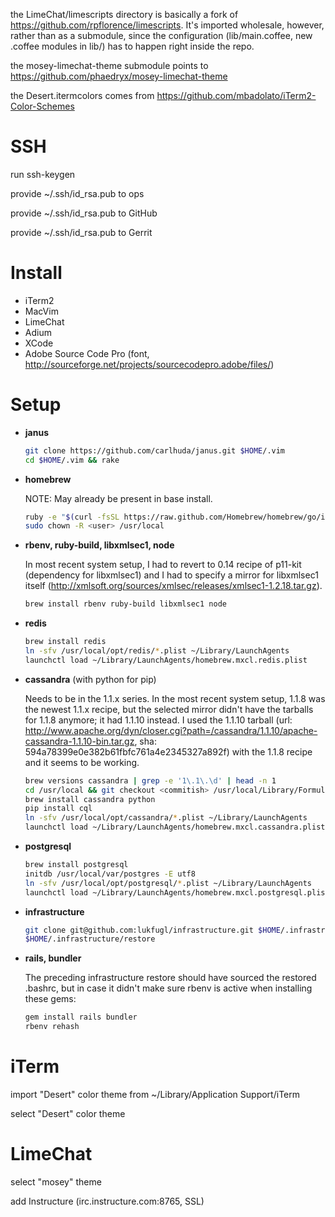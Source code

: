 the LimeChat/limescripts directory is basically a fork of
https://github.com/rpflorence/limescripts. It's imported wholesale,
however, rather than as a submodule, since the configuration
(lib/main.coffee, new .coffee modules in lib/) has to happen right
inside the repo.

the mosey-limechat-theme submodule points to
https://github.com/phaedryx/mosey-limechat-theme

the Desert.itermcolors comes from
https://github.com/mbadolato/iTerm2-Color-Schemes

SSH
===
run ssh-keygen

provide ~/.ssh/id_rsa.pub to ops

provide ~/.ssh/id_rsa.pub to GitHub

provide ~/.ssh/id_rsa.pub to Gerrit

Install
=======

 * iTerm2
 * MacVim
 * LimeChat
 * Adium
 * XCode
 * Adobe Source Code Pro (font, http://sourceforge.net/projects/sourcecodepro.adobe/files/)

Setup
=====

 * **janus**

   ```sh
   git clone https://github.com/carlhuda/janus.git $HOME/.vim
   cd $HOME/.vim && rake
   ```

 * **homebrew**

   NOTE: May already be present in base install.

   ```sh
   ruby -e "$(curl -fsSL https://raw.github.com/Homebrew/homebrew/go/install)"
   sudo chown -R <user> /usr/local
   ```

 * **rbenv, ruby-build, libxmlsec1, node**

   In most recent system setup,
   I had to revert to 0.14 recipe of p11-kit (dependency for libxmlsec1)
   and I had to specify a mirror for libxmlsec1 itself
   (http://xmlsoft.org/sources/xmlsec/releases/xmlsec1-1.2.18.tar.gz).

   ```sh
   brew install rbenv ruby-build libxmlsec1 node
   ```

 * **redis**

   ```sh
   brew install redis
   ln -sfv /usr/local/opt/redis/*.plist ~/Library/LaunchAgents
   launchctl load ~/Library/LaunchAgents/homebrew.mxcl.redis.plist
   ```

 * **cassandra** (with python for pip)

   Needs to be in the 1.1.x series. In the most recent
   system setup, 1.1.8 was the newest 1.1.x recipe, but the selected
   mirror didn't have the tarballs for 1.1.8 anymore; it had 1.1.10
   instead. I used the 1.1.10 tarball (url:
   http://www.apache.org/dyn/closer.cgi?path=/cassandra/1.1.10/apache-cassandra-1.1.10-bin.tar.gz,
   sha: 594a78399e0e382b61fbfc761a4e2345327a892f) with the 1.1.8 recipe
   and it seems to be working.

   ```sh
   brew versions cassandra | grep -e '1\.1\.\d' | head -n 1
   cd /usr/local && git checkout <commitish> /usr/local/Library/Formula/cassandra.rb
   brew install cassandra python
   pip install cql
   ln -sfv /usr/local/opt/cassandra/*.plist ~/Library/LaunchAgents
   launchctl load ~/Library/LaunchAgents/homebrew.mxcl.cassandra.plist
   ```

 * **postgresql**

   ```sh
   brew install postgresql
   initdb /usr/local/var/postgres -E utf8
   ln -sfv /usr/local/opt/postgresql/*.plist ~/Library/LaunchAgents
   launchctl load ~/Library/LaunchAgents/homebrew.mxcl.postgresql.plist
   ```

 * **infrastructure**

   ```sh
   git clone git@github.com:lukfugl/infrastructure.git $HOME/.infrastructure
   $HOME/.infrastructure/restore
   ```

 * **rails, bundler**

   The preceding infrastructure restore should have sourced the restored
   .bashrc, but in case it didn't make sure rbenv is active when
   installing these gems:

   ```sh
   gem install rails bundler
   rbenv rehash
   ```

iTerm
=====
import "Desert" color theme from ~/Library/Application Support/iTerm

select "Desert" color theme

LimeChat
========
select "mosey" theme

add Instructure (irc.instructure.com:8765, SSL)
